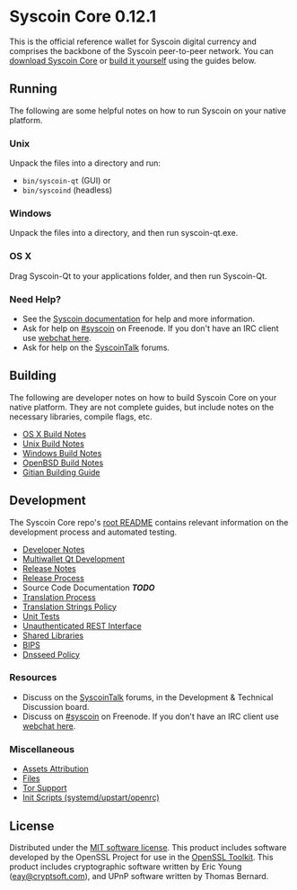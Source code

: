 Syscoin Core 0.12.1
=====================

This is the official reference wallet for Syscoin digital currency and comprises the backbone of the Syscoin peer-to-peer network. You can [download Syscoin Core](https://www.syscoin.org/downloads/) or [build it yourself](#building) using the guides below.

Running
---------------------
The following are some helpful notes on how to run Syscoin on your native platform.

### Unix

Unpack the files into a directory and run:

- `bin/syscoin-qt` (GUI) or
- `bin/syscoind` (headless)

### Windows

Unpack the files into a directory, and then run syscoin-qt.exe.

### OS X

Drag Syscoin-Qt to your applications folder, and then run Syscoin-Qt.

### Need Help?

* See the [Syscoin documentation](https://syscoin.atlassian.net/wiki/display/DOC)
for help and more information.
* Ask for help on [#syscoin](http://webchat.freenode.net?channels=syscoin) on Freenode. If you don't have an IRC client use [webchat here](http://webchat.freenode.net?channels=syscoin).
* Ask for help on the [SyscoinTalk](https://syscointalk.org/) forums.

Building
---------------------
The following are developer notes on how to build Syscoin Core on your native platform. They are not complete guides, but include notes on the necessary libraries, compile flags, etc.

- [OS X Build Notes](build-osx.md)
- [Unix Build Notes](build-unix.md)
- [Windows Build Notes](build-windows.md)
- [OpenBSD Build Notes](build-openbsd.md)
- [Gitian Building Guide](gitian-building.md)

Development
---------------------
The Syscoin Core repo's [root README](/README.md) contains relevant information on the development process and automated testing.

- [Developer Notes](developer-notes.md)
- [Multiwallet Qt Development](multiwallet-qt.md)
- [Release Notes](release-notes.md)
- [Release Process](release-process.md)
- Source Code Documentation ***TODO***
- [Translation Process](translation_process.md)
- [Translation Strings Policy](translation_strings_policy.md)
- [Unit Tests](unit-tests.md)
- [Unauthenticated REST Interface](REST-interface.md)
- [Shared Libraries](shared-libraries.md)
- [BIPS](bips.md)
- [Dnsseed Policy](dnsseed-policy.md)

### Resources
* Discuss on the [SyscoinTalk](https://syscointalk.org/) forums, in the Development & Technical Discussion board.
* Discuss on [#syscoin](http://webchat.freenode.net/?channels=syscoin) on Freenode. If you don't have an IRC client use [webchat here](http://webchat.freenode.net/?channels=syscoin).

### Miscellaneous
- [Assets Attribution](assets-attribution.md)
- [Files](files.md)
- [Tor Support](tor.md)
- [Init Scripts (systemd/upstart/openrc)](init.md)

License
---------------------
Distributed under the [MIT software license](http://www.opensource.org/licenses/mit-license.php).
This product includes software developed by the OpenSSL Project for use in the [OpenSSL Toolkit](https://www.openssl.org/). This product includes
cryptographic software written by Eric Young ([eay@cryptsoft.com](mailto:eay@cryptsoft.com)), and UPnP software written by Thomas Bernard.
